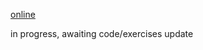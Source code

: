 [online](https://cxy2696.github.io/Category-Theory-programming-language-semantics/update.html)

in progress, awaiting code/exercises update
